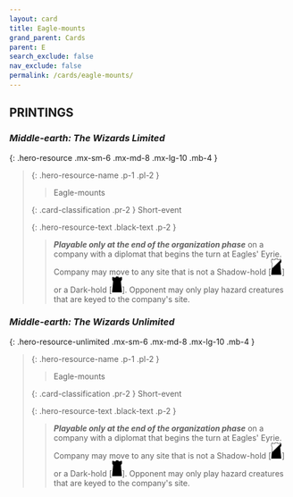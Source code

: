 ```yaml
---
layout: card
title: Eagle-mounts
grand_parent: Cards
parent: E
search_exclude: false
nav_exclude: false
permalink: /cards/eagle-mounts/
---
```


## PRINTINGS


### _Middle-earth: The Wizards Limited_

{: .hero-resource .mx-sm-6 .mx-md-8 .mx-lg-10 .mb-4 }
> {: .hero-resource-name .p-1 .pl-2 }
> > <div class="card-mp"></div>
> > <div class="card-name">Eagle-mounts</div>
>
> {: .card-classification .pr-2 }
> Short-event
>
> {: .hero-resource-text .black-text .p-2 }
> > ***Playable only at the end of the organization phase*** on a company with a diplomat that begins the turn at Eagles' Eyrie. Company may move to any site that is not a Shadow-hold <nobr>[<img src="/assets/images/shadow-hold.svg">]</nobr> or a Dark-hold <nobr>[<img src="/assets/images/dark-hold.svg">]</nobr>. Opponent may only play hazard creatures that are keyed to the company's site. 
> 

### _Middle-earth: The Wizards Unlimited_

{: .hero-resource-unlimited .mx-sm-6 .mx-md-8 .mx-lg-10 .mb-4 }
> {: .hero-resource-name .p-1 .pl-2 }
> > <div class="card-mp"></div>
> > <div class="card-name">Eagle-mounts</div>
>
> {: .card-classification .pr-2 }
> Short-event
>
> {: .hero-resource-text .black-text .p-2 }
> > ***Playable only at the end of the organization phase*** on a company with a diplomat that begins the turn at Eagles' Eyrie. Company may move to any site that is not a Shadow-hold <nobr>[<img src="/assets/images/shadow-hold.svg">]</nobr> or a Dark-hold <nobr>[<img src="/assets/images/dark-hold.svg">]</nobr>. Opponent may only play hazard creatures that are keyed to the company's site. 
> 
